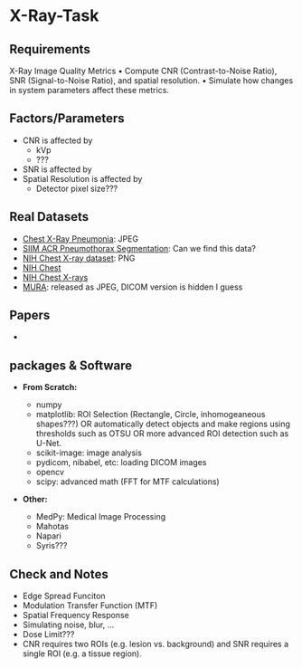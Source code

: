 # X-Ray-Task

## Requirements

X-Ray Image Quality Metrics
• Compute CNR (Contrast-to-Noise Ratio), SNR (Signal-to-Noise Ratio), and spatial resolution.
• Simulate how changes in system parameters affect these metrics.

## Factors/Parameters
- CNR is affected by
    - kVp
    - ???
- SNR is affected by
- Spatial Resolution is affected by
    - Detector pixel size???

## Real Datasets
- <a href="https://www.kaggle.com/datasets/paultimothymooney/chest-xray-pneumonia">Chest X-Ray Pneumonia</a>: JPEG
- <a href="https://www.kaggle.com/competitions/siim-acr-pneumothorax-segmentation/data">SIIM ACR Pneumothorax Segmentation</a>: Can we find this data?
- <a href="https://cloud.google.com/healthcare-api/docs/resources/public-datasets/nih-chest">NIH Chest X-ray dataset</a>: PNG
- <a href="">NIH Chest</a>
- <a href="https://www.kaggle.com/datasets/nih-chest-xrays/data">NIH Chest X-rays</a>
- <a href="https://stanfordmlgroup.github.io/competitions/mura/">MURA</a>: released as JPEG, DICOM version is hidden I guess

## Papers
- 

## packages & Software

- **From Scratch:**
    - numpy
    - matplotlib: ROI Selection (Rectangle, Circle, inhomogeaneous shapes???) OR automatically detect objects and make regions using thresholds such as OTSU OR more advanced ROI detection such as U-Net.
    - scikit-image: image analysis
    - pydicom, nibabel, etc: loading DICOM images
    - opencv
    - scipy: advanced math (FFT for MTF calculations)

- **Other:**
    - MedPy: Medical Image Processing
    - Mahotas
    - Napari
    - Syris???

## Check and Notes
- Edge Spread Funciton
- Modulation Transfer Function (MTF)
- Spatial Frequency Response
- Simulating noise, blur, ...
- Dose Limit???
- CNR requires two ROIs (e.g. lesion vs. background) and SNR requires a single ROI (e.g. a tissue region).